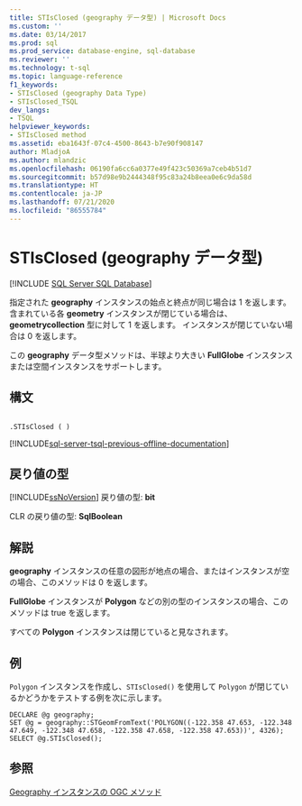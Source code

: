 ```yaml
---
title: STIsClosed (geography データ型) | Microsoft Docs
ms.custom: ''
ms.date: 03/14/2017
ms.prod: sql
ms.prod_service: database-engine, sql-database
ms.reviewer: ''
ms.technology: t-sql
ms.topic: language-reference
f1_keywords:
- STIsClosed (geography Data Type)
- STIsClosed_TSQL
dev_langs:
- TSQL
helpviewer_keywords:
- STIsClosed method
ms.assetid: eba1643f-07c4-4500-8643-b7e90f908147
author: MladjoA
ms.author: mlandzic
ms.openlocfilehash: 06190fa6cc6a0377e49f423c50369a7ceb4b51d7
ms.sourcegitcommit: b57d98e9b2444348f95c83a24b8eea0e6c9da58d
ms.translationtype: HT
ms.contentlocale: ja-JP
ms.lasthandoff: 07/21/2020
ms.locfileid: "86555784"
---
```

# <a name="stisclosed-geography-data-type"></a>STIsClosed (geography データ型)
[!INCLUDE [SQL Server SQL Database](../../includes/applies-to-version/sql-asdb.md)]

  指定された **geography** インスタンスの始点と終点が同じ場合は 1 を返します。 含まれている各 **geometry** インスタンスが閉じている場合は、**geometrycollection** 型に対して 1 を返します。 インスタンスが閉じていない場合は 0 を返します。  
  
 この **geography** データ型メソッドは、半球より大きい **FullGlobe** インスタンスまたは空間インスタンスをサポートします。  
  
## <a name="syntax"></a>構文  
  
```  
  
.STIsClosed ( )  
```  
  
[!INCLUDE[sql-server-tsql-previous-offline-documentation](../../includes/sql-server-tsql-previous-offline-documentation.md)]

## <a name="return-types"></a>戻り値の型
 [!INCLUDE[ssNoVersion](../../includes/ssnoversion-md.md)] 戻り値の型: **bit**  
  
 CLR の戻り値の型: **SqlBoolean**  
  
## <a name="remarks"></a>解説  
 **geography** インスタンスの任意の図形が地点の場合、またはインスタンスが空の場合、このメソッドは 0 を返します。  
  
 **FullGlobe** インスタンスが **Polygon** などの別の型のインスタンスの場合、このメソッドは true を返します。  
  
 すべての **Polygon** インスタンスは閉じていると見なされます。  
  
## <a name="examples"></a>例  
 `Polygon` インスタンスを作成し、`STIsClosed()` を使用して `Polygon` が閉じているかどうかをテストする例を次に示します。  
  
```  
DECLARE @g geography;  
SET @g = geography::STGeomFromText('POLYGON((-122.358 47.653, -122.348 47.649, -122.348 47.658, -122.358 47.658, -122.358 47.653))', 4326);  
SELECT @g.STIsClosed();  
```  
  
## <a name="see-also"></a>参照  
 [Geography インスタンスの OGC メソッド](../../t-sql/spatial-geography/ogc-methods-on-geography-instances.md)  
  
  
